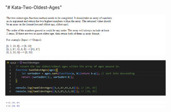 "# Kata-Two-Oldest-Ages" 

![screen image](pic.png)

![code image](code.png)

![console image](console.png)